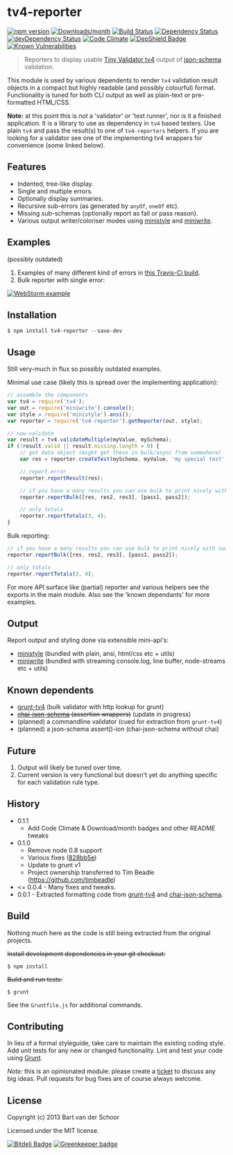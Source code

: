 # tv4-reporter

[![npm version](https://img.shields.io/npm/v/tv4-reporter.svg)](https://www.npmjs.com/package/tv4-reporter)
[![Downloads/month](https://img.shields.io/npm/dm/tv4-reporter.svg)](https://www.npmjs.com/package/tv4-reporter)
[![Build Status](https://travis-ci.org/timbeadle/tv4-reporter.svg?branch=master)](https://travis-ci.org/timbeadle/tv4-reporter)
[![Dependency Status](https://david-dm.org/timbeadle/tv4-reporter.svg)](https://david-dm.org/timbeadle/tv4-reporter)
[![devDependency Status](https://david-dm.org/timbeadle/tv4-reporter/dev-status.svg)](https://david-dm.org/timbeadle/tv4-reporter#info=devDependencies)
[![Code Climate](https://codeclimate.com/github/timbeadle/tv4-reporter/badges/gpa.svg)](https://codeclimate.com/github/timbeadle/tv4-reporter)
[![DepShield Badge](https://depshield.sonatype.org/badges/timbeadle/tv4-reporter/depshield.svg)](https://depshield.github.io)
[![Known Vulnerabilities](https://snyk.io/test/github/timbeadle/tv4-reporter/badge.svg)](https://snyk.io/test/github/timbeadle/tv4-reporter)

> Reporters to display usable [Tiny Validator tv4](https://github.com/geraintluff/tv4) output of [json-schema](http://jsonschema.org) validation.

This module is used by various dependents to render `tv4` validation result objects in a compact but highly readable (and possibly colourful) format. Functionality is tuned for both CLI output as well as plain-text or pre-formatted HTML/CSS.

**Note:** at this point this is *not* a 'validator' or 'test runner', nor is it a finished application. It is a library to use as dependency in `tv4` based testers. Use plain `tv4` and pass the result(s) to one of `tv4-reporters` helpers. If you are looking for a validator see one of the implementing tv4 wrappers for convenience (some linked below).

## Features

* Indented, tree-like display.
* Single and multiple errors.
* Optionally display summaries.
* Recursive sub-errors (as generated by `anyOf`, `oneOf` etc).
* Missing sub-schemas (optionally report as fail or pass reason).
* Various output writer/coloriser modes using [ministyle](https://github.com/Bartvds/ministyle) and [miniwrite](https://github.com/Bartvds/miniwrite).

## Examples

(possibly outdated)

1. Examples of many different kind of errors in [this Travis-Ci build](https://travis-ci.org/Bartvds/grunt-tv4/jobs/14469941).
1. Bulk reporter with single error:

  [![WebStorm example](https://raw.github.com/timbeadle/tv4-reporter/master/media/webstorm-example-01.png)](https://raw.github.com/timbeadle/tv4-reporter/master/media/webstorm-example-01.png)

## Installation

```shell
$ npm install tv4-reporter --save-dev
```

## Usage

Still very-much in flux so possibly outdated examples.

Minimal use case (likely this is spread over the implementing application):
````js
// assemble the components
var tv4 = require('tv4');
var out = require('miniwrite').console();
var style = require('ministyle').ansi();
var reporter = require('tv4-reporter').getReporter(out, style);

// now validate
var result = tv4.validateMultiple(myValue, mySchema);
if (!result.valid || result.missing.length > 0) {
	// get data object (might get these in bulk/async from somewhere)
	var res = reporter.createTest(mySchema, myValue, 'my special test', true);

	// report error
	reporter.reportResult(res);

	// if you have a many results you can use bulk to print nicely with summaries
	reporter.reportBulk([res, res2, res3], [pass1, pass2]);

	// only totals
	reporter.reportTotals(3, 4);
}
````

Bulk reporting:
````js
// if you have a many results you can use bulk to print nicely with summaries
reporter.reportBulk([res, res2, res3], [pass1, pass2]);

// only totals
reporter.reportTotals(3, 4);
````

For more API surface like (partial) reporter and various helpers see the exports in the main module. Also see the 'known dependants' for more examples.

## Output

Report output and styling done via extensible mini-api's:

* [ministyle](https://github.com/Bartvds/ministyle) (bundled with plain, ansi, html/css etc + utils)
* [miniwrite](https://github.com/Bartvds/miniwrite) (bundled with streaming console.log, line buffer, node-streams etc + utils)

## Known dependents

* [grunt-tv4](https://github.com/timbeadle/grunt-tv4) (bulk validator with http lookup for grunt)
* ~~[chai-json-schema](https://github.com/Bartvds/chai-json-schema) (assertion wrappers)~~ (update in progress)
* (planned) a commandline validator (cued for extraction from `grunt-tv4`)
* (planned) a json-schema assert()-ion (chai-json-schema without chai)

## Future

1. Output will likely be tuned over time.
1. Current version is very functional but doesn't yet do anything specific for each validation rule type.

## History

* 0.1.1
	* Add Code Climate & Download/month badges and other README tweaks
* 0.1.0
	* Remove node 0.8 support
	* Various fixes ([828bb5e](https://github.com/timbeadle/tv4-reporter/commit/828bb5edebd67addee859506a92a60e550526b8a))
	* Update to grunt v1
	* Project ownership transferred to Tim Beadle (https://github.com/timbeadle)
* <= 0.0.4 - Many fixes and tweaks.
* 0.0.1 - Extracted formatting code from [grunt-tv4](https://github.com/timbeadle/grunt-tv4) and [chai-json-schema](https://github.com/Bartvds/chai-json-schema).

## Build

Nothing much here as the code is still being extracted from the original projects.

~~Install development dependencies in your git checkout:~~

    $ npm install

~~Build and run tests:~~

    $ grunt

See the `Gruntfile.js` for additional commands.

## Contributing

In lieu of a formal styleguide, take care to maintain the existing coding style. Add unit tests for any new or changed functionality. Lint and test your code using [Grunt](http://gruntjs.com/).

*Note:* this is an opinionated module: please create a [ticket](https://github.com/timbeadle/tv4-reporter/issues) to discuss any big ideas. Pull requests for bug fixes are of course always welcome.

## License

Copyright (c) 2013 Bart van der Schoor

Licensed under the MIT license.


[![Bitdeli Badge](https://d2weczhvl823v0.cloudfront.net/timbeadle/tv4-reporter/trend.png)](https://bitdeli.com/free "Bitdeli Badge") [![Greenkeeper badge](https://badges.greenkeeper.io/timbeadle/tv4-reporter.svg)](https://greenkeeper.io/)
